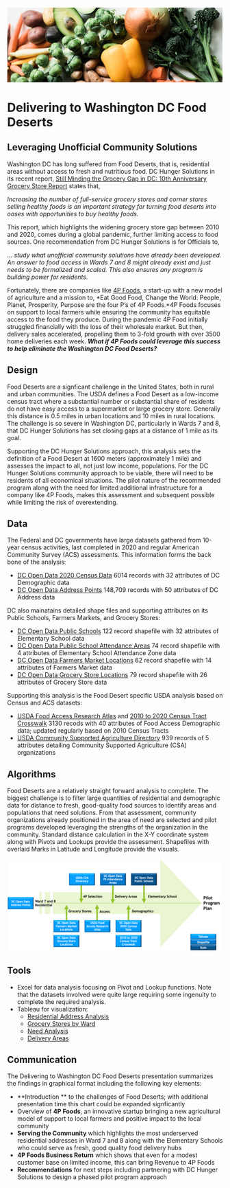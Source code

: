 ![](https://github.com/arbgar/metis/blob/main/Business%20Fundamentals/Project/Deliverable/bf_Picture.png)

# Delivering to Washington DC Food Deserts

## Leveraging Unofficial Community Solutions 

Washington DC has long suffered from Food Deserts, that is, residential areas without access to fresh and nutritious food. DC Hunger Solutions in its recent report, [Still Minding the Grocery Gap in DC: 10th Anniversary Grocery Store Report](https://www.dchunger.org/wp-content/uploads/2021/01/StillMindingGroceryGap.pdf) states that, 

*Increasing the number of full-service grocery stores and corner stores selling healthy foods is an important strategy for turning food deserts into oases with opportunities to buy healthy foods.*  

This report, which highlights the widening grocery store gap between 2010 and 2020,  comes during a global pandemic, further limiting access to food sources. One recommendation from DC Hunger Solutions is for Officials to, 

*... study what unofficial community solutions have already been developed. An answer to food access in Wards 7 and 8 might already exist and just needs to be formalized and scaled. This also ensures any program is building power for residents.*

Fortunately, there are companies like [4P Foods](https://4pfoods.com/), a start-up with a new model of agriculture and a mission to, *Eat Good Food, Change the World: People, Planet, Prosperity, Purpose are the four P’s of 4P Foods.*4P Foods focuses on support to local farmers while ensuring the community has equitable access to the food they produce. During the pandemic 4P Food initially struggled financially with the loss of their wholesale market. But then, delivery sales accelerated, propelling them to 3-fold growth with over 3500 home deliveries each week. ***What if 4P Foods could leverage this success to help eliminate the Washington DC Food Deserts?***

## Design

Food Deserts are a signficant challenge in the United States, both in rural and urban communities.  The USDA defines a Food Desert as a low-income census tract where a substantial number or substantial share of residents do not have easy access to a supermarket or large grocery store. Generally this distance is 0.5 miles in urban locations and 10 miles in rural locations.  The challenge is so severe in Washington DC, particularly in Wards 7 and 8, that DC Hunger Solutions has set closing gaps at a distance of 1 mile as its goal.

Supporting the DC Hunger Solutions approach, this analysis sets the definition of a Food Desert at 1600 meters (approximately 1 mile) and assesses the impact to all, not just low income, populations.  For the DC Hunger Solutions community approach to be viable, there will need to be residents of all economical situations.  The pilot nature of the recommended program along with the need for limited additional infrastructure for a company like 4P Foods, makes this assessment and subsequent possible while limiting the risk of overextending.

## Data

The Federal and DC governments have  large datasets gathered from 10-year census activities, last completed in 2020 and regular American Community Survey (ACS) assessments.  This information forms the back bone of the analysis:

- [DC Open Data 2020 Census Data](https://opendata.dc.gov/datasets/DCGIS::census-blocks-in-2020/about) 6014 records with 32 attributes of DC Demographic data
- [DC Open Data Address Points](https://opendata.dc.gov/datasets/DCGIS::address-points/about) 148,709 records with 50 attributes of DC Address data

DC also mainatains detailed shape files and supporting attributes on its Public Schools, Farmers Markets, and Grocery Stores: 

- [DC Open Data Public Schools](https://opendata.dc.gov/datasets/DCGIS::public-schools/about) 122 record shapefile with 32 attributes of Elementary School data
- [DC Open Data Public School Attendance Areas](https://opendata.dc.gov/datasets/DCGIS::school-attendance-zones-elementary/about) 74 record shapefile with 4 attributes of Elementary School Attendance Zone data
- [DC Open Data Farmers Market Locations](https://opendata.dc.gov/datasets/DCGIS::farmers-market-locations/about) 62 record shapefile with 14 attributes of Farmers Market data
- [DC Open Data Grocery Store Locations](https://opendata.dc.gov/datasets/DCGIS::grocery-store-locations/about) 79 record shapefile with 26 attributes of Grocery Store data

Supporting this analysis is the Food Desert specific USDA analysis based on Census and ACS datasets:

- [USDA Food Access Research Atlas](https://www.ers.usda.gov/data-products/food-environment-atlas/data-access-and-documentation-downloads/) and [2010 to 2020 Census Tract Crosswalk](https://www.census.gov/geographies/reference-files/time-series/geo/relationship-files.html) 3130 recods with 40 attributes of Food Access Demographic data; updated regularly based on 2010 Census Tracts
- [USDA Community Supported Agriculture Directory](https://www.ams.usda.gov/local-food-directories/csas) 939 records of 5 attributes detailing Community Supported Agriculture (CSA) organizations

## Algorithms

Food Deserts are a relatively straight forward analysis to complete.  The biggest challenge is to filter large quantities of residential and demographic data for distance to fresh, good-quality food sources to identify areas and populations that need solutions.  From that assessment, community organizations already positioned in the area of need are selected and pilot programs developed leveraging the strengths of the organization in the community. Standard distance calculation in the X-Y coordinate system along with Pivots and Lookups provide the assessment.  Shapefiles with overlaid Marks in Latitude and Longitude provide the visuals.

![](https://github.com/arbgar/metis/blob/main/Business%20Fundamentals/Project/Final%20Deliverable/Algorithms.png)

## Tools

- Excel for data analysis focusing on Pivot and Lookup functions.  Note that the datasets involved were quite large requiring some ingenuity to complete the required analysis.  
- Tableau for visualization:
  - [Residential Address Analysis](https://public.tableau.com/app/profile/alison.garrett/viz/bf_78_analysis/Ward7)
  - [Grocery Stores by Ward](https://public.tableau.com/app/profile/alison.garrett/viz/bf_ward_grocery/Sheet2)
  - [Need Analysis](https://public.tableau.com/app/profile/alison.garrett/viz/bf_need/Dashboard1)
  - [Delivery Areas](https://public.tableau.com/app/profile/alison.garrett/viz/Wards-PS/Sheet2)

## Communication

The Delivering to Washington DC Food Deserts presentation summarizes the findings in graphical format including the following key elements:

- **Introduction ** to the challenges of Food Deserts; with additional presentation time this chart could be expanded signficantly
- Overview of  **4P Foods**, an innovative startup bringing a new agricultural model of support to local farmers and positive impact to the local community
- **Serving the Community** which highlights the most underserved residential addresses in Ward 7 and 8 along with the Elementary Schools who could serve as fresh, good quality food delivery hubs
- **4P Foods Business Return** which shows that even for a modest  customer base on limited income, this can bring Revenue to 4P Foods
- **Recommendations** for next steps including partnering with DC Hunger Solutions to design a phased pilot program approach 

